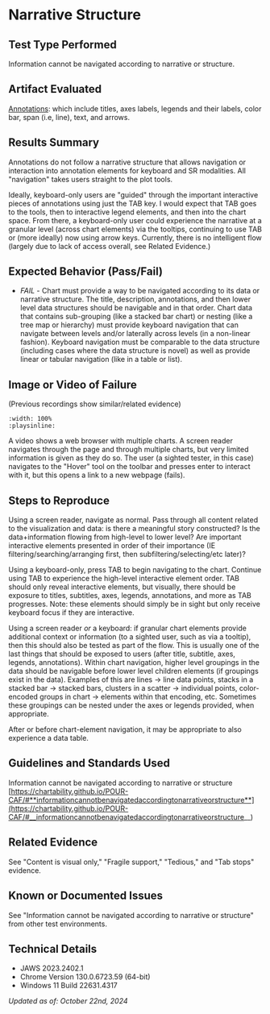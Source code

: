 # Narrative Structure

## Test Type Performed

Information cannot be navigated according to narrative or structure.

## Artifact Evaluated

[Annotations](https://docs.bokeh.org/en/latest/docs/user_guide/interaction.html): which include titles, axes labels, legends and their labels, color bar, span (i.e, line), text, and arrows.

## Results Summary

Annotations do not follow a narrative structure that allows navigation or interaction into annotation elements for keyboard and SR modalities. All "navigation" takes users straight to the plot tools.

Ideally, keyboard-only users are "guided" through the important interactive pieces of annotations using just the TAB key. I would expect that TAB goes to the tools, then to interactive legend elements, and then into the chart space. From there, a keyboard-only user could experience the narrative at a granular level (across chart elements) via the tooltips, continuing to use TAB or (more ideally) now using arrow keys. Currently, there is no intelligent flow (largely due to lack of access overall, see Related Evidence.)

## Expected Behavior (Pass/Fail)

- _FAIL_ - Chart must provide a way to be navigated according to its data or narrative structure. The title, description, annotations, and then lower level data structures should be navigable and in that order.
  Chart data that contains sub-grouping (like a stacked bar chart) or nesting (like a tree map or hierarchy) must provide keyboard navigation that can navigate between levels and/or laterally across levels (in a non-linear fashion). Keyboard navigation must be comparable to the data structure (including cases where the data structure is novel) as well as provide linear or tabular navigation (like in a table or list).

## Image or Video of Failure

(Previous recordings show similar/related evidence)

```{video} ./assets/annotations_visual-only.mp4
:width: 100%
:playsinline:
```

A video shows a web browser with multiple charts. A screen reader navigates through the page and through multiple charts, but very limited information is given as they do so. The user (a sighted tester, in this case) navigates to the "Hover" tool on the toolbar and presses enter to interact with it, but this opens a link to a new webpage (fails).

## Steps to Reproduce

Using a screen reader, navigate as normal. Pass through all content related to the visualization and data: is there a meaningful story constructed? Is the data+information flowing from high-level to lower level? Are important interactive elements presented in order of their importance (IE filtering/searching/arranging first, then subfiltering/selecting/etc later)?

Using a keyboard-only, press TAB to begin navigating to the chart. Continue using TAB to experience the high-level interactive element order. TAB should only reveal interactive elements, but visually, there should be exposure to titles, subtitles, axes, legends, annotations, and more as TAB progresses. Note: these elements should simply be in sight but only receive keyboard focus if they are interactive.

Using a screen reader _or_ a keyboard: if granular chart elements provide additional context or information (to a sighted user, such as via a tooltip), then this should also be tested as part of the flow. This is usually one of the last things that should be exposed to users (after title, subtitle, axes, legends, annotations). Within chart navigation, higher level groupings in the data should be navigable before lower level children elements (if groupings exist in the data). Examples of this are lines -> line data points, stacks in a stacked bar -> stacked bars, clusters in a scatter -> individual points, color-encoded groups in chart -> elements within that encoding, etc. Sometimes these groupings can be nested under the axes or legends provided, when appropriate.

After or before chart-element navigation, it may be appropriate to also experience a data table.

## Guidelines and Standards Used

Information cannot be navigated according to narrative or structure [https://chartability.github.io/POUR-CAF/#**informationcannotbenavigatedaccordingtonarrativeorstructure**](https://chartability.github.io/POUR-CAF/#__informationcannotbenavigatedaccordingtonarrativeorstructure__)

## Related Evidence

See "Content is visual only," "Fragile support," "Tedious," and "Tab stops" evidence.

## Known or Documented Issues

See "Information cannot be navigated according to narrative or structure" from other test environments.

## Technical Details

- JAWS 2023.2402.1
- Chrome Version 130.0.6723.59 (64-bit)
- Windows 11 Build 22631.4317

_Updated as of: October 22nd, 2024_

<!-- ## Notes
A seasoned SR (screen reader) user could have the knowledge to navigate and explore webpages and graphs with more nuance, whether through manual mode switching, certain key shortcuts, etc. These tests are done by a sighted user with the SR’s default options and performed as if a new or beginner user is interacting with these elements. We would expect that all users could be able to navigate smoothly, regardless of experience levels. -->
